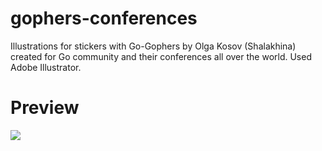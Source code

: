 # gophers-conferences

Illustrations for stickers with Go-Gophers by Olga Kosov (Shalakhina)
created for Go community and their conferences all over the world.
Used Adobe Illustrator.

# Preview

![](./images/preview.gif)
